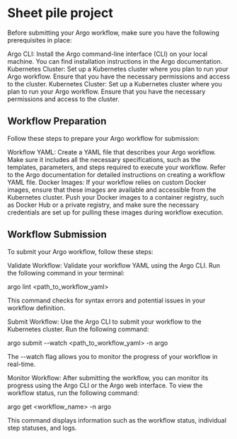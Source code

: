 # Sheet pile project

Before submitting your Argo workflow, make sure you have the following prerequisites in place:

Argo CLI: Install the Argo command-line interface (CLI) on your local machine. You can find installation instructions in the Argo documentation.
Kubernetes Cluster: Set up a Kubernetes cluster where you plan to run your Argo workflow. Ensure that you have the necessary permissions and access to the cluster.
Kubernetes Cluster: Set up a Kubernetes cluster where you plan to run your Argo workflow. Ensure that you have the necessary permissions and access to the cluster.

## Workflow Preparation

Follow these steps to prepare your Argo workflow for submission:

Workflow YAML: Create a YAML file that describes your Argo workflow. Make sure it includes all the necessary specifications, such as the templates, parameters, and steps required to execute your workflow. Refer to the Argo documentation for detailed instructions on creating a workflow YAML file.
Docker Images: If your workflow relies on custom Docker images, ensure that these images are available and accessible from the Kubernetes cluster. Push your Docker images to a container registry, such as Docker Hub or a private registry, and make sure the necessary credentials are set up for pulling these images during workflow execution.

## Workflow Submission

To submit your Argo workflow, follow these steps:

Validate Workflow: Validate your workflow YAML using the Argo CLI. Run the following command in your terminal:

argo lint <path_to_workflow_yaml>

This command checks for syntax errors and potential issues in your workflow definition.

Submit Workflow: Use the Argo CLI to submit your workflow to the Kubernetes cluster. Run the following command:

argo submit --watch <path_to_workflow_yaml> -n argo

The --watch flag allows you to monitor the progress of your workflow in real-time.

Monitor Workflow: After submitting the workflow, you can monitor its progress using the Argo CLI or the Argo web interface. To view the workflow status, run the following command:

argo get <workflow_name> -n argo

This command displays information such as the workflow status, individual step statuses, and logs.
